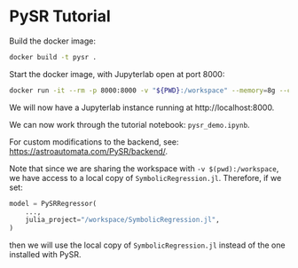 # PySR Tutorial

Build the docker image:
```bash
docker build -t pysr .
```

Start the docker image, with Jupyterlab open at port 8000:
```bash
docker run -it --rm -p 8000:8000 -v "${PWD}:/workspace" --memory=8g --cpus=4 pysr python3 -m jupyter notebook --ip="*" --port=8000 --no-browser --allow-root
```

We will now have a Jupyterlab instance running at http://localhost:8000.

We can now work through the tutorial notebook: `pysr_demo.ipynb`.

For custom modifications to the backend, see: https://astroautomata.com/PySR/backend/.

Note that since we are sharing the workspace with `-v $(pwd):/workspace`, we have access
to a local copy of `SymbolicRegression.jl`. Therefore, if we set:
```python
model = PySRRegressor(
    ...,
    julia_project="/workspace/SymbolicRegression.jl",
)
```
then we will use the local copy of `SymbolicRegression.jl` instead of the one installed with PySR.